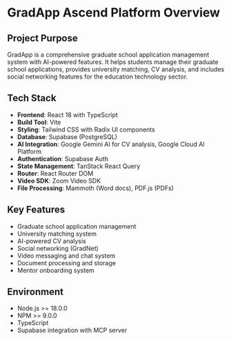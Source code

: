 # GradApp Ascend Platform Overview

## Project Purpose
GradApp is a comprehensive graduate school application management system with AI-powered features. It helps students manage their graduate school applications, provides university matching, CV analysis, and includes social networking features for the education technology sector.

## Tech Stack
- **Frontend**: React 18 with TypeScript
- **Build Tool**: Vite
- **Styling**: Tailwind CSS with Radix UI components
- **Database**: Supabase (PostgreSQL)
- **AI Integration**: Google Gemini AI for CV analysis, Google Cloud AI Platform
- **Authentication**: Supabase Auth
- **State Management**: TanStack React Query
- **Router**: React Router DOM
- **Video SDK**: Zoom Video SDK
- **File Processing**: Mammoth (Word docs), PDF.js (PDFs)

## Key Features
- Graduate school application management
- University matching system
- AI-powered CV analysis
- Social networking (GradNet)
- Video messaging and chat system
- Document processing and storage
- Mentor onboarding system

## Environment
- Node.js >= 18.0.0
- NPM >= 9.0.0
- TypeScript
- Supabase integration with MCP server